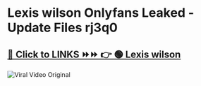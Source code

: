 
 # Lexis wilson Onlyfans Leaked - Update Files rj3q0

## <h2><a href="https://clipsfans.com/Lexis_wilson&ref=git">🔗 Click to LINKS ⏩⏩ 👉 🟢 Lexis wilson </a></h2>

<a href="https://clipsfans.com/Lexis_wilson&ref=git" rel="nofollow" data-target="animated-image.originalLink"><img src="https://i.ibb.co.com/xMMVF88/686577567.gif" alt="Viral Video Original" style="max-width: 100%; display: inline-block;" data-target="animated-image.originalImage"></a>


